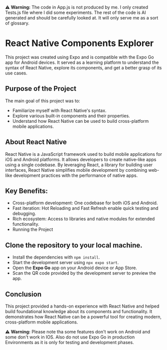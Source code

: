⚠️ **Warning:** The code in App.js is not produced by me. I only created Tests.js file where I did some experiments. The rest of the code is AI generated and should be carefully looked at. It will only serve me as a sort of glossary.

# React Native Components Explorer
This project was created using Expo and is compatible with the Expo Go app for Android devices. It served as a learning platform to understand the syntax of React Native, explore its components, and get a better grasp of its use cases.

## Purpose of the Project
The main goal of this project was to:

- Familiarize myself with React Native's syntax.
- Explore various built-in components and their properties.
- Understand how React Native can be used to build cross-platform mobile applications.

## About React Native
React Native is a JavaScript framework used to build mobile applications for iOS and Android platforms. It allows developers to create native-like apps using a single codebase. By leveraging React, a library for building user interfaces, React Native simplifies mobile development by combining web-like development practices with the performance of native apps.

## Key Benefits:
- Cross-platform development: One codebase for both iOS and Android.
- Fast iteration: Hot Reloading and Fast Refresh enable quick testing and debugging.
- Rich ecosystem: Access to libraries and native modules for extended functionality.
- Running the Project

## Clone the repository to your local machine.
- Install the dependencies with `npm install`.
- Start the development server using `npx expo start`.
- Open the **Expo Go** app on your Android device or App Store.
- Scan the QR code provided by the development server to preview the app.

## Conclusion
This project provided a hands-on experience with React Native and helped build foundational knowledge about its components and functionality. It demonstrates how React Native can be a powerful tool for creating modern, cross-platform mobile applications.

⚠️ **Warning:** Please note tha some features don't work on Android and some don't work in IOS. Also do not use Expo Go in production Environments as it is only for testing and development phases.
